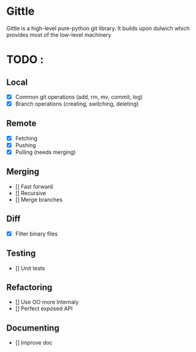 # Gittle

Gittle is a high-level pure-python git library.
It builds upon dulwich which provides most of the low-level machinery

# TODO :

## Local
- [X] Common git operations (add, rm, mv, commit, log)
- [X] Branch operations (creating, switching, deleting)

## Remote
- [X] Fetching
- [X] Pushing
- [X] Pulling (needs merging)

## Merging
- [] Fast forward
- [] Recursive
- [] Merge branches

## Diff
- [X] Filter binary files

## Testing
- [] Unit tests

## Refactoring
- [] Use OO more Internaly
- [] Perfect exposed API

## Documenting
- [] Improve doc